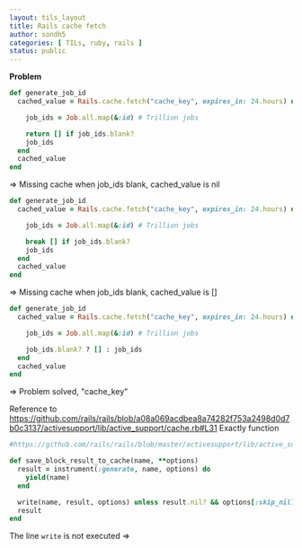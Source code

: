 ```yaml
---
layout: tils_layout
title: Rails cache fetch
author: sondh5
categories: [ TILs, ruby, rails ]
status: public
---
```


**Problem**  
```ruby
def generate_job_id
  cached_value = Rails.cache.fetch("cache_key", expires_in: 24.hours) do

    job_ids = Job.all.map(&:id) # Trillion jobs

    return [] if job_ids.blank?
    job_ids
  end
  cached_value
end
```

=> Missing cache when job_ids blank, cached_value is nil

```ruby
def generate_job_id
  cached_value = Rails.cache.fetch("cache_key", expires_in: 24.hours) do

    job_ids = Job.all.map(&:id) # Trillion jobs

    break [] if job_ids.blank?
    job_ids
  end
  cached_value
end
```
=> Missing cache when job_ids blank, cached_value is []
```ruby
def generate_job_id
  cached_value = Rails.cache.fetch("cache_key", expires_in: 24.hours) do

    job_ids = Job.all.map(&:id) # Trillion jobs

    job_ids.blank? ? [] : job_ids
  end
  cached_value
end
```
=> Problem solved, "cache_key" 

Reference to
https://github.com/rails/rails/blob/a08a069acdbea8a74282f753a2498d0d7b0c3137/activesupport/lib/active_support/cache.rb#L31
Exactly function
```ruby
#https://github.com/rails/rails/blob/master/activesupport/lib/active_support/cache.rb#L737

def save_block_result_to_cache(name, **options)
  result = instrument(:generate, name, options) do
    yield(name)
  end

  write(name, result, options) unless result.nil? && options[:skip_nil]
  result
end
``` 
The line `write` is not executed => 
